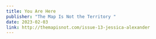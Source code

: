 ```yaml
---
title: You Are Here
publisher: "The Map Is Not the Territory "
date: 2023-02-03
link: http://themapisnot.com/issue-13-jessica-alexander
---
```

